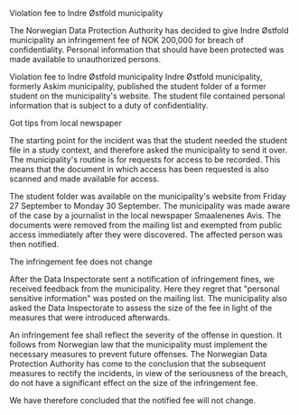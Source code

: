 Violation fee to Indre Østfold municipality

The Norwegian Data Protection Authority has decided to give Indre Østfold municipality an infringement fee of NOK 200,000 for breach of confidentiality. Personal information that should have been protected was made available to unauthorized persons.

Violation fee to Indre Østfold municipality
Indre Østfold municipality, formerly Askim municipality, published the student folder of a former student on the municipality's website. The student file contained personal information that is subject to a duty of confidentiality.

Got tips from local newspaper

The starting point for the incident was that the student needed the student file in a study context, and therefore asked the municipality to send it over. The municipality's routine is for requests for access to be recorded. This means that the document in which access has been requested is also scanned and made available for access.

The student folder was available on the municipality's website from Friday 27 September to Monday 30 September. The municipality was made aware of the case by a journalist in the local newspaper Smaalenenes Avis. The documents were removed from the mailing list and exempted from public access immediately after they were discovered. The affected person was then notified.

The infringement fee does not change

After the Data Inspectorate sent a notification of infringement fines, we received feedback from the municipality. Here they regret that "personal sensitive information" was posted on the mailing list. The municipality also asked the Data Inspectorate to assess the size of the fee in light of the measures that were introduced afterwards.

An infringement fee shall reflect the severity of the offense in question. It follows from Norwegian law that the municipality must implement the necessary measures to prevent future offenses. The Norwegian Data Protection Authority has come to the conclusion that the subsequent measures to rectify the incidents, in view of the seriousness of the breach, do not have a significant effect on the size of the infringement fee.

We have therefore concluded that the notified fee will not change.
